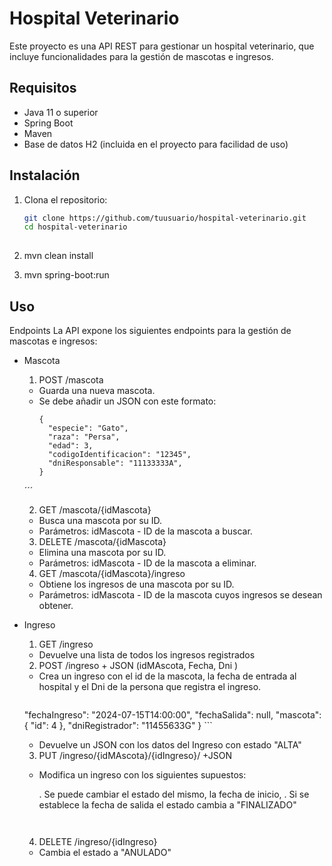 # Hospital Veterinario

Este proyecto es una API REST para gestionar un hospital veterinario, que incluye funcionalidades para la gestión de mascotas e ingresos.

## Requisitos

- Java 11 o superior
- Spring Boot
- Maven
- Base de datos H2 (incluida en el proyecto para facilidad de uso)

## Instalación

1. Clona el repositorio:

   ```bash
   git clone https://github.com/tuusuario/hospital-veterinario.git
   cd hospital-veterinario
 
2. mvn clean install
3. mvn spring-boot:run


## Uso

Endpoints
La API expone los siguientes endpoints para la gestión de mascotas e ingresos:

* Mascota
  1. POST /mascota

    - Guarda una nueva mascota.
    - Se debe añadir un JSON con este formato:
      ```
      {
        "especie": "Gato",
        "raza": "Persa",
        "edad": 3,
        "codigoIdentificacion": "12345",
        "dniResponsable": "11133333A",
      }
    ´´´


      
  2. GET /mascota/{idMascota}

    - Busca una mascota por su ID.
    - Parámetros: idMascota - ID de la mascota a buscar.

  3. DELETE /mascota/{idMascota}

    - Elimina una mascota por su ID.
    - Parámetros: idMascota - ID de la mascota a eliminar.

  4. GET /mascota/{idMascota}/ingreso

    - Obtiene los ingresos de una mascota por su ID.
    - Parámetros: idMascota - ID de la mascota cuyos ingresos se desean obtener.

* Ingreso

  1. GET /ingreso
    - Devuelve una lista de todos los ingresos registrados


  2. POST /ingreso + JSON (idMAscota, Fecha, Dni )

    - Crea un ingreso con el id de la mascota, la fecha de entrada al hospital y
       el Dni de la persona que registra el ingreso.
       ``` {
  "fechaIngreso": "2024-07-15T14:00:00",
  "fechaSalida": null,
  "mascota": {
    "id": 4
  },
  "dniRegistrador": "11455633G"
} ```

    - Devuelve un JSON con los datos del Ingreso con estado "ALTA"


  3. PUT /ingreso/{idMAscota}/{idIngreso}/ +JSON

    - Modifica un ingreso con los siguientes supuestos:

      . Se puede cambiar el estado del mismo, la fecha de inicio, 
      . Si se establece la fecha de salida el estado cambia a "FINALIZADO"
      ```


  4. DELETE /ingreso/{idIngreso}

    - Cambia el estado a "ANULADO" 
